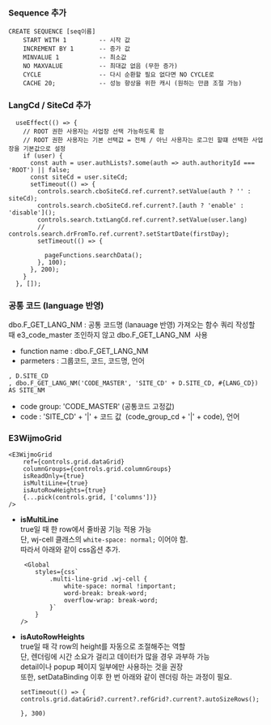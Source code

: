 ### Sequence 추가

```
CREATE SEQUENCE [seq이름]  
    START WITH 1         -- 시작 값  
    INCREMENT BY 1       -- 증가 값  
    MINVALUE 1           -- 최소값  
    NO MAXVALUE          -- 최대값 없음 (무한 증가)  
    CYCLE                -- 다시 순환할 필요 없다면 NO CYCLE로  
    CACHE 20;            -- 성능 향상을 위한 캐시 (원하는 만큼 조절 가능)
```

### LangCd / SiteCd 추가

```
  useEffect(() => {
    // ROOT 권한 사용자는 사업장 선택 가능하도록 함
    // ROOT 권한 사용자는 기본 선택값 = 전체 / 아닌 사용자는 로그인 할떄 선택한 사업장을 기본값으로 설정
    if (user) {
      const auth = user.authLists?.some(auth => auth.authorityId === 'ROOT') || false;
      const siteCd = user.siteCd;
      setTimeout(() => {
        controls.search.cboSiteCd.ref.current?.setValue(auth ? '' : siteCd);
        controls.search.cboSiteCd.ref.current?.[auth ? 'enable' : 'disable']();
        controls.search.txtLangCd.ref.current?.setValue(user.lang)
        // controls.search.drFromTo.ref.current?.setStartDate(firstDay);
        setTimeout(() => {

          pageFunctions.searchData();
        }, 100);
      }, 200);
    }
  }, []);
```


### 공통 코드 (language 반영)

dbo.F_GET_LANG_NM : 공통 코드명 (lanauage 반영) 가져오는 함수
쿼리 작성할 때 e3_code_master 조인하지 않고 dbo.F_GET_LANG_NM  사용
- function name : dbo.F_GET_LANG_NM
- parmeters : 그룹코드, 코드, 코드명, 언어
```
, D.SITE_CD
, dbo.F_GET_LANG_NM('CODE_MASTER', 'SITE_CD' + D.SITE_CD, #{LANG_CD}) AS SITE_NM
```
- code group: 'CODE_MASTER' (공통코드 고정값)
- code : 'SITE_CD' + '|' + 코드 값  (code_group_cd + '|' + code), 언어 


### E3WijmoGrid

```
​<E3WijmoGrid    
	ref={controls.grid.dataGrid}    
	columnGroups={controls.grid.columnGroups}    
	isReadOnly={true}    
	isMultiLine={true}    
	isAutoRowHeights={true}    
	{...pick(controls.grid, ['columns'])}
/>
```

- **isMultiLine**  
    true일 때 한 row에서 줄바꿈 기능 적용 가능  
    단, wj-cell 클래스의 `white-space: normal;` 이어야 함.  
    따라서 아래와 같이 css옵션 추가.
	```
	​ <Global  
		styles={css`   
			.multi-line-grid .wj-cell {    
				white-space: normal !important;    
				word-break: break-word;    
				overflow-wrap: break-word;    
			}`  
		} 
	/>
	```

- **isAutoRowHeights**  
    true일 때 각 row의 height를 자동으로 조절해주는 역할  
    단, 렌더링에 시간 소요가 걸리고 데이터가 많을 경우 과부하 가능  
    detail이나 popup 페이지 일부에만 사용하는 것을 권장  
    또한, setDataBinding 이후 한 번 아래와 같이 렌더링 하는 과정이 필요.
	```
	​setTimeout(() => {    
	controls.grid.dataGrid?.current?.refGrid?.current?.autoSizeRows();  
	}, 300)
	```

